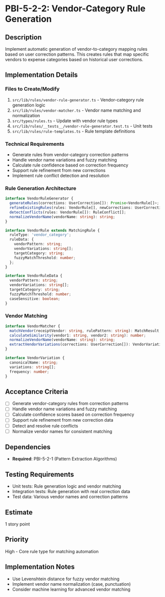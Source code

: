 # PBI-5-2-2: Vendor-Category Rule Generation

## Description

Implement automatic generation of vendor-to-category mapping rules based on user
correction patterns. This creates rules that map specific vendors to expense
categories based on historical user corrections.

## Implementation Details

### Files to Create/Modify

1. `src/lib/rules/vendor-rule-generator.ts` - Vendor-category rule generation logic
2. `src/lib/rules/vendor-matcher.ts` - Vendor name matching and normalization
3. `src/types/rules.ts` - Update with vendor rule types
4. `src/lib/rules/__tests__/vendor-rule-generator.test.ts` - Unit tests
5. `src/lib/rules/rule-templates.ts` - Rule template definitions

### Technical Requirements

- Generate rules from vendor-category correction patterns
- Handle vendor name variations and fuzzy matching
- Calculate rule confidence based on correction frequency
- Support rule refinement from new corrections
- Implement rule conflict detection and resolution

### Rule Generation Architecture

```typescript
interface VendorRuleGenerator {
  generateRules(corrections: UserCorrection[]): Promise<VendorRule[]>;
  refineExistingRules(rules: VendorRule[], newCorrections: UserCorrection[]): Promise<VendorRule[]>;
  detectConflicts(rules: VendorRule[]): RuleConflict[];
  normalizeVendorName(vendorName: string): string;
}

interface VendorRule extends MatchingRule {
  ruleType: 'vendor_category';
  ruleData: {
    vendorPattern: string;
    vendorVariations: string[];
    targetCategory: string;
    fuzzyMatchThreshold: number;
  };
}

interface VendorRuleData {
  vendorPattern: string;
  vendorVariations: string[];
  targetCategory: string;
  fuzzyMatchThreshold: number;
  caseSensitive: boolean;
}
```

### Vendor Matching

```typescript
interface VendorMatcher {
  matchVendor(receiptVendor: string, rulePattern: string): MatchResult;
  calculateSimilarity(vendor1: string, vendor2: string): number;
  normalizeVendorName(vendorName: string): string;
  extractVendorVariations(corrections: UserCorrection[]): VendorVariation[];
}

interface VendorVariation {
  canonicalName: string;
  variations: string[];
  frequency: number;
}
```

## Acceptance Criteria

- [ ] Generate vendor-category rules from correction patterns
- [ ] Handle vendor name variations and fuzzy matching
- [ ] Calculate confidence scores based on correction frequency
- [ ] Support rule refinement from new correction data
- [ ] Detect and resolve rule conflicts
- [ ] Normalize vendor names for consistent matching

## Dependencies

- **Required**: PBI-5-2-1 (Pattern Extraction Algorithms)

## Testing Requirements

- Unit tests: Rule generation logic and vendor matching
- Integration tests: Rule generation with real correction data
- Test data: Various vendor names and correction patterns

## Estimate

1 story point

## Priority

High - Core rule type for matching automation

## Implementation Notes

- Use Levenshtein distance for fuzzy vendor matching
- Implement vendor name normalization (case, punctuation)
- Consider machine learning for advanced vendor matching
